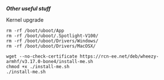 ***Other useful stuff***

Kernel upgrade

    rm -rf /boot/uboot/App
    rm -rf /boot/uboot/.Spotlight-V100/
    rm -rf /boot/uboot/Drivers/Windows/
    rm -rf /boot/uboot/Drivers/MacOSX/

    wget --no-check-certificate https://rcn-ee.net/deb/wheezy-armhf/v3.17.0-bone4/install-me.sh
    chmod +x ./install-me.sh
    ./install-me.sh
